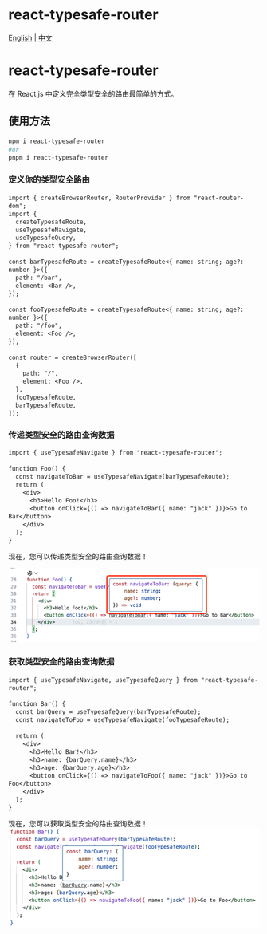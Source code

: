 # react-typesafe-router

[English](README.md) | [中文](README.zh.md)

# react-typesafe-router

在 React.js 中定义完全类型安全的路由最简单的方式。

## 使用方法

```bash
npm i react-typesafe-router
#or
pnpm i react-typesafe-router
```

### 定义你的类型安全路由

```tsx
import { createBrowserRouter, RouterProvider } from "react-router-dom";
import {
  createTypesafeRoute,
  useTypesafeNavigate,
  useTypesafeQuery,
} from "react-typesafe-router";

const barTypesafeRoute = createTypesafeRoute<{ name: string; age?: number }>({
  path: "/bar",
  element: <Bar />,
});

const fooTypesafeRoute = createTypesafeRoute<{ name: string; age?: number }>({
  path: "/foo",
  element: <Foo />,
});

const router = createBrowserRouter([
  {
    path: "/",
    element: <Foo />,
  },
  fooTypesafeRoute,
  barTypesafeRoute,
]);
```

### 传递类型安全的路由查询数据

```tsx
import { useTypesafeNavigate } from "react-typesafe-router";

function Foo() {
  const navigateToBar = useTypesafeNavigate(barTypesafeRoute);
  return (
    <div>
      <h3>Hello Foo!</h3>
      <button onClick={() => navigateToBar({ name: "jack" })}>Go to Bar</button>
    </div>
  );
}
```

现在，您可以传递类型安全的路由查询数据！

![img.png](https://raw.githubusercontent.com/qinjialei24/react-typesafe-router/main/assets/img.png)

### 获取类型安全的路由查询数据

```tsx
import { useTypesafeNavigate, useTypesafeQuery } from "react-typesafe-router";

function Bar() {
  const barQuery = useTypesafeQuery(barTypesafeRoute);
  const navigateToFoo = useTypesafeNavigate(fooTypesafeRoute);

  return (
    <div>
      <h3>Hello Bar!</h3>
      <h3>name: {barQuery.name}</h3>
      <h3>age: {barQuery.age}</h3>
      <button onClick={() => navigateToFoo({ name: "jack" })}>Go to Foo</button>
    </div>
  );
}
```

现在，您可以获取类型安全的路由查询数据！
![img_1.png](https://raw.githubusercontent.com/qinjialei24/react-typesafe-router/main/assets/img_1.png)


